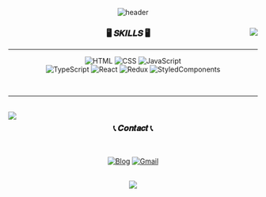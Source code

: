 <div align="center">
  
![header](https://capsule-render.vercel.app/api?type=waving&color=auto&height=300&section=header&text=HANSOL%20KIM&fontSize=90&animation=fadeIn&fontAlignY=38&desc=FE%20Dev.%20interested%20in%20efficiency,%20clean%20code,%20UX&descAlignY=52&descAlign=58)

</div>


<div align="center">

<img align="right" src="https://github-readme-stats.vercel.app/api/top-langs/?username=hansololiviakim&theme=dracula&exclude_repo=Computer-Science-Engineering&layout=compact&langs_count=10"/>

### 🖥️ 𝑺𝑲𝑰𝑳𝑳𝑺 🖥️ 
  
---

![HTML](https://img.shields.io/badge/HTML-E34F26?style=for-the-badge&logo=HTML5&logoColor=white)
![CSS](https://img.shields.io/badge/CSS-1572B6?style=for-the-badge&logo=CSS3&logoColor=white)
![JavaScript](https://img.shields.io/badge/JavaScript-F7DF1E?style=for-the-badge&logo=JavaScript&logoColor=white)  
![TypeScript](https://img.shields.io/badge/TypeScript-006FED?style=for-the-badge&logo=TypeScript&logoColor=white)
![React](https://img.shields.io/badge/React-18BCEE?style=for-the-badge&logo=React&logoColor=white)
![Redux](https://img.shields.io/badge/Redux-764ABC?style=for-the-badge&logo=Redux&logoColor=white)
![StyledComponents](https://img.shields.io/badge/styledcomponents-DB7093?style=for-the-badge&logo=styledcomponents&logoColor=white)

<br/>

---

<br/>

<img align="left" src="https://github-readme-stats.vercel.app/api?username=hansololiviakim&show_icons=true&theme=dracula&hide="/>

</div>


<div align="center">
  
### 📞 𝑪𝒐𝒏𝒕𝒂𝒄𝒕 📞
  
<br/>

[![Blog](https://img.shields.io/badge/-Tistory-6A6B6D?style=for-the-badge&logo=Tistory&logoColor=white)](https://oliviakim.tistory.com/)
[![Gmail](https://img.shields.io/badge/-Gmail-FF0000?style=for-the-badge&logo=gmail&logoColor=white)](mailto:dev.hansolkim@gmail.com)

<br/>

<img src="https://komarev.com/ghpvc/?username=hansololiviakim&&style=flat&color=lightgrey" align="center" />

</div>
